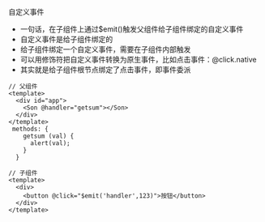 自定义事件

- 一句话，在子组件上通过$emit()触发父组件给子组件绑定的自定义事件
- 自定义事件是给子组件绑定的
- 给子组件绑定一个自定义事件，需要在子组件内部触发
- 可以用修饰符把自定义事件转换为原生事件，比如点击事件：@click.native
- 其实就是给子组件根节点绑定了点击事件，即事件委派

``` 
// 父组件
<template>
  <div id="app">
    <Son @handler="getsum"></Son>
  </div>
</template>
 methods: {
    getsum (val) {
      alert(val);
    }
  }
  
// 子组件
<template>
  <div>
    <button @click="$emit('handler',123)">按钮</button>
  </div>
</template>
```

